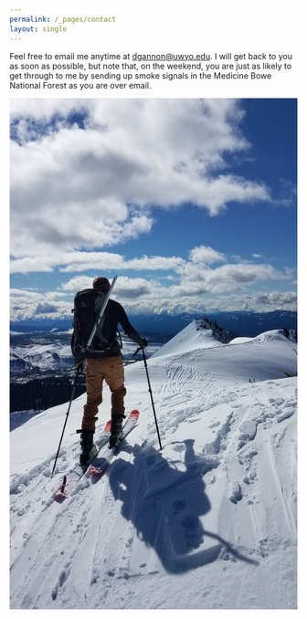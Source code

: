 ```yaml
---
permalink: /_pages/contact
layout: single
---
```


Feel free to email me anytime at dgannon@uwyo.edu. I will get back to you as soon as possible, but note that, on the weekend, you are just as likely to get through to me by sending up smoke signals in the Medicine Bowe National Forest as you are over email.

![](/assets/images/3FJ_ski.jpg)

